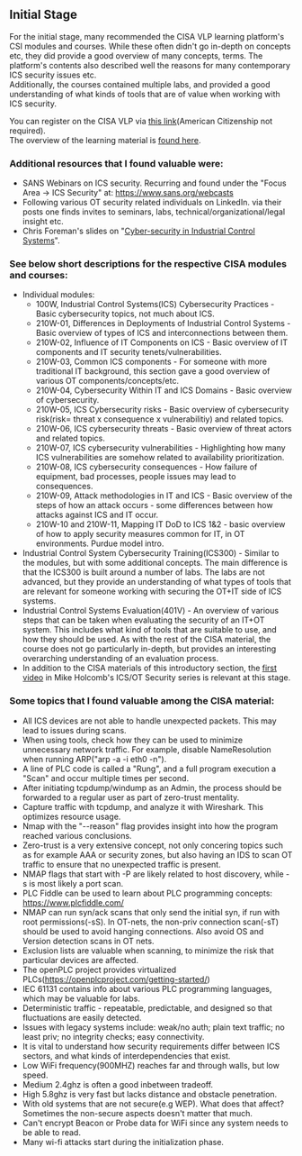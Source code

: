 ## Initial Stage
For the initial stage, many recommended the CISA VLP learning platform's CSI modules and courses. While these often didn't go in-depth on concepts etc, 
they did provide a good overview of many concepts, terms. The platform's contents also described well the reasons for many contemporary ICS security issues etc.  
Additionally, the courses contained multiple labs, and provided a good understanding of what kinds of tools that are of value when working with ICS security.  
  
You can register on the CISA VLP via [this link](https://ics-training.inl.gov/learn)(American Citizenship not required).   
The overview of the learning material is [found here](https://www.cisa.gov/resources-tools/programs/ics-training-available-through-cisa).  

### Additional resources that I found valuable were:  
- SANS Webinars on ICS security. Recurring and found under the "Focus Area -> ICS Security" at: https://www.sans.org/webcasts  
- Following various OT security related individuals on LinkedIn. via their posts one finds invites to seminars, labs, technical/organizational/legal insight etc.
- Chris Foreman's slides on "[Cyber-security in Industrial Control Systems](https://engineering.purdue.edu/VAAMI/ICS-modules.pdf)".  

### See below short descriptions for the respective CISA modules and courses:  
- Individual modules:
  - 100W, Industrial Control Systems(ICS) Cybersecurity Practices - Basic cybersecurity topics, not much about ICS.  
  - 210W-01, Differences in Deployments of Industrial Control Systems - Basic overview of types of ICS and interconnections between them.  
  - 210W-02, Influence of IT Components on ICS - Basic overview of IT components and IT security tenets/vulnerabilities.  
  - 210W-03, Common ICS components - For someone with more traditional IT background, this section gave a good overview of various OT components/concepts/etc. 
  - 210W-04, Cybersecurity Within IT and ICS Domains - Basic overview of cybersecurity.  
  - 210W-05, ICS Cybersecurity risks - Basic overview of cybersecurity risk(risk= threat x consequence x vulnerabilitiy) and related topics.  
  - 210W-06, ICS cybersecurity threats - Basic overview of threat actors and related topics.  
  - 210W-07, ICS cybersecurity vulnerabilities - Highlighting how many ICS vulnerabilities are somehow related to availability prioritization.  
  - 210W-08, ICS cybersecurity consequences - How failure of equipment, bad processes, people issues may lead to consequences.  
  - 210W-09, Attack methodologies in IT and ICS - Basic overview of the steps of how an attack occurs - some differences between how attacks against ICS and IT occur.  
  - 210W-10 and 210W-11, Mapping IT DoD to ICS 1&2 - basic overview of how to apply security measures common for IT, in OT environments. Purdue model intro.   
- Industrial Control System Cybersecurity Training(ICS300) - Similar to the modules, but with some additional concepts. The main difference is that the ICS300 is built around a number of labs. The labs are not advanced, but they provide an understanding of what types of tools that are relevant for someone working with securing the OT+IT side of ICS systems.  
- Industrial Control Systems Evaluation(401V) - An overview of various steps that can be taken when evaluating the security of an IT+OT system. This includes what kind of tools that are suitable to use, and how they should be used. As with the rest of the CISA material, the course does not go particularly in-depth, but provides an interesting overarching understanding of an evaluation process.  
- In addition to the CISA materials of this introductory section, the [first video](https://www.youtube.com/watch?v=CCIrntyqe64&list=PLOSJSv0hbPZAlINIh1HcB0L8AZcSPc80g) in Mike Holcomb's ICS/OT Security series is relevant at this stage. 

### Some topics that I found valuable among the CISA material:  
- All ICS devices are not able to handle unexpected packets. This may lead to issues during scans.  
- When using tools, check how they can be used to minimize unnecessary network traffic. For example, disable NameResolution when running ARP("arp -a -i eth0 -n").  
- A line of PLC code is called a "Rung", and a full program execution a "Scan" and occur multiple times per second.  
- After initiating tcpdump/windump as an Admin, the process should be forwarded to a regular user as part of zero-trust mentality.  
- Capture traffic with tcpdump, and analyze it with Wireshark. This optimizes resource usage.  
- Nmap with the "--reason" flag provides insight into how the program reached various conclusions.  
- Zero-trust is a very extensive concept, not only concering topics such as for example AAA or security zones, but also having an IDS to scan OT traffic to ensure that no unexpected traffic is present.  
- NMAP flags that start with -P are likely related to host discovery, while -s is most likely a port scan.  
- PLC Fiddle can be used to learn about PLC programming concepts: https://www.plcfiddle.com/  
- NMAP can run syn/ack scans that only send the initial syn, if run with root permissions(-sS). In OT-nets, the non-priv connection scan(-sT) should be used to avoid hanging connections. Also avoid OS and Version detection scans in OT nets.  
- Exclusion lists are valuable when scanning, to minimize the risk that particular devices are affected.  
- The openPLC project provides virtualized PLCs(https://openplcproject.com/getting-started/)  
- IEC 61131 contains info about various PLC programming languages, which may be valuable for labs.  
- Deterministic traffic - repeatable, predictable, and designed so that fluctuations are easily detected.  
- Issues with legacy systems include: weak/no auth; plain text traffic; no least priv; no integrity checks; easy connectivity.  
- It is vital to understand how security requirements differ between ICS sectors, and what kinds of interdependencies that exist.  
- Low WiFi frequency(900MHZ) reaches far and through walls, but low speed.  
- Medium 2.4ghz is often a good inbetween tradeoff.  
- High 5.8ghz is very fast but lacks distance and obstacle penetration.  
- With old systems that are not secure(e.g WEP). What does that affect? Sometimes the non-secure aspects doesn't matter that much.  
- Can't encrypt Beacon or Probe data for WiFi since any system needs to be able to read.  
- Many wi-fi attacks start during the initialization phase.  
